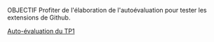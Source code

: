 

OBJECTIF
Profiter de l'élaboration de l'autoévaluation pour tester les extensions de Github.


[Auto-évaluation du TP1](tp1_githubUSER.md)